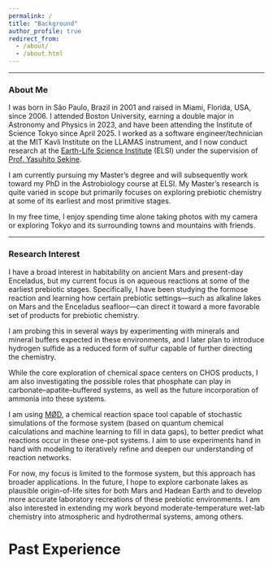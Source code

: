 ```yaml
---
permalink: /
title: "Background"
author_profile: true
redirect_from: 
  - /about/
  - /about.html
---
```



---

### **About Me**

I was born in São Paulo, Brazil in 2001 and raised in Miami, Florida, USA, since 2006. I attended Boston University, earning a double major in Astronomy and Physics in 2023, and have been attending the Institute of Science Tokyo since April 2025. I worked as a software engineer/technician at the MIT Kavli Institute on the LLAMAS instrument, and I now conduct research at the [Earth-Life Science Institute](https://www.elsi.jp/en/) (ELSI) under the supervision of [Prof. Yasuhito Sekine](https://www.elsi.jp/en/members/researchers/ysekine/).

I am currently pursuing my Master’s degree and will subsequently work toward my PhD in the Astrobiology course at ELSI. My Master’s research is quite varied in scope but primarily focuses on exploring prebiotic chemistry at some of its earliest and most primitive stages.

In my free time, I enjoy spending time alone taking photos with my camera or exploring Tokyo and its surrounding towns and mountains with friends.

---

### **Research Interest**

I have a broad interest in habitability on ancient Mars and present-day Enceladus, but my current focus is on aqueous reactions at some of the earliest prebiotic stages. Specifically, I have been studying the formose reaction and learning how certain prebiotic settings—such as alkaline lakes on Mars and the Enceladus seafloor—can direct it toward a more favorable set of products for prebiotic chemistry.

I am probing this in several ways by experimenting with minerals and mineral buffers expected in these environments, and I later plan to introduce hydrogen sulfide as a reduced form of sulfur capable of further directing the chemistry.

While the core exploration of chemical space centers on CHOS products, I am also investigating the possible roles that phosphate can play in carbonate–apatite–buffered systems, as well as the future incorporation of ammonia into these systems.

I am using [MØD](https://jakobandersen.github.io/mod/index.html), a chemical reaction space tool capable of stochastic simulations of the formose system (based on quantum chemical calculations and machine learning to fill in data gaps), to better predict what reactions occur in these one-pot systems. I aim to use experiments hand in hand with modeling to iteratively refine and deepen our understanding of reaction networks.

For now, my focus is limited to the formose system, but this approach has broader applications. In the future, I hope to explore carbonate lakes as plausible origin-of-life sites for both Mars and Hadean Earth and to develop more accurate laboratory recreations of these prebiotic environments. I am also interested in extending my work beyond moderate-temperature wet-lab chemistry into atmospheric and hydrothermal systems, among others.


Past Experience
======



